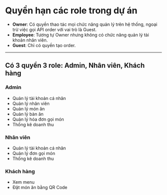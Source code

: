 # Quyền hạn các role trong dự án

- **Owner**: Có quyền thao tác mọi chức năng quản lý trên hệ thống, ngoại trừ việc gọi API order với vai trò là Guest.
- **Employee**: Tương tự Owner nhưng không có chức năng quản lý tài khoản nhân viên.
- **Guest**: Chỉ có quyền tạo order.

---

## Có 3 quyền 3 role: Admin, Nhân viên, Khách hàng

### **Admin**

- Quản lý tài khoản cá nhân
- Quản lý nhân viên
- Quản lý món ăn
- Quản lý bàn ăn
- Quản lý hóa đơn gọi món
- Thống kê doanh thu

### **Nhân viên**

- Quản lý tài khoản cá nhân
- Quản lý đơn gọi món
- Thống kê doanh thu

### **Khách hàng**

- Xem menu
- Đặt món ăn bằng QR Code
